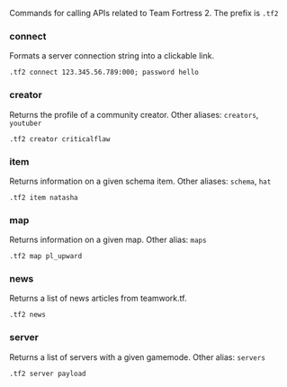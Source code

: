 Commands for calling APIs related to Team Fortress 2. The prefix is `.tf2`

### connect
Formats a server connection string into a clickable link.
```
.tf2 connect 123.345.56.789:000; password hello
```

### creator
Returns the profile of a community creator. Other aliases: `creators`, `youtuber`
```
.tf2 creator criticalflaw
```

### item
Returns information on a given schema item. Other aliases: `schema`, `hat`
```
.tf2 item natasha
```

### map
Returns information on a given map. Other alias: `maps`
```
.tf2 map pl_upward
```

### news
Returns a list of news articles from teamwork.tf.
```
.tf2 news
```

### server
Returns a list of servers with a given gamemode. Other alias: `servers`
```
.tf2 server payload
```